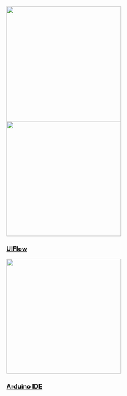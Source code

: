 <div class="platform-box">
  <div class="platform-item" style="overflow:visible;">
    <img src="assets\img\quickstart_en.webp" width="300px" data-no-zoom>
  </div>
  <div class="platform-item">
    <img src="assets\img\uiflow-card.webp" width="300px" data-no-zoom>
    <a href="/#/en/quick_start/core2/m5stack_core2_get_started_MicroPython">
      <h3>UIFlow</h3>
      <div class="platform-tag"></div>
    </a>
  </div>
  <div class="platform-item">
    <img src="assets\img\arduino-card.webp" width="300px" data-no-zoom>
    <a href="/#/en/arduino/arduino_development">
      <h3>Arduino IDE</h3>
      <div class="platform-tag"></div>
    </a>
  </div>
</div>
